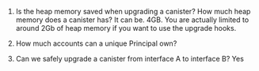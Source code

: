 1. Is the heap memory saved when upgrading a canister? How much heap memory does a canister has?
It can be. 4GB. You are actually limited to around 2Gb of heap memory if you want to use the upgrade hooks.

2. How much accounts can a unique Principal own?


3. Can we safely upgrade a canister from interface A to interface B?
Yes